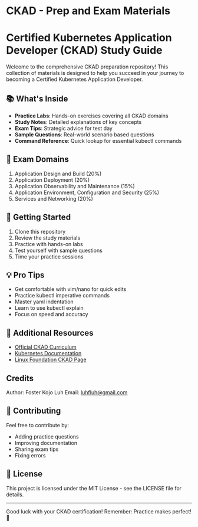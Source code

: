 # CKAD - Prep and Exam Materials

# Certified Kubernetes Application Developer (CKAD) Study Guide

Welcome to the comprehensive CKAD preparation repository! This collection of materials is designed to help you succeed in your journey to becoming a Certified Kubernetes Application Developer.

## 📚 What's Inside

- **Practice Labs**: Hands-on exercises covering all CKAD domains
- **Study Notes**: Detailed explanations of key concepts
- **Exam Tips**: Strategic advice for test day
- **Sample Questions**: Real-world scenario based questions
- **Command Reference**: Quick lookup for essential kubectl commands

## 🎯 Exam Domains

1. Application Design and Build (20%)
2. Application Deployment (20%) 
3. Application Observability and Maintenance (15%)
4. Application Environment, Configuration and Security (25%)
5. Services and Networking (20%)

## 🚀 Getting Started

1. Clone this repository
2. Review the study materials
3. Practice with hands-on labs
4. Test yourself with sample questions
5. Time your practice sessions

## 💡 Pro Tips

- Get comfortable with vim/nano for quick edits
- Practice kubectl imperative commands
- Master yaml indentation
- Learn to use kubectl explain
- Focus on speed and accuracy

## 🔗 Additional Resources

- [Official CKAD Curriculum](https://github.com/cncf/curriculum)
- [Kubernetes Documentation](https://kubernetes.io/docs/)
- [Linux Foundation CKAD Page](https://training.linuxfoundation.org/certification/certified-kubernetes-application-developer-ckad/)

## Credits

Author: Foster Kojo Luh
Email: luhfluh@gmail.com

## 🤝 Contributing

Feel free to contribute by:
- Adding practice questions
- Improving documentation
- Sharing exam tips
- Fixing errors

## 📝 License

This project is licensed under the MIT License - see the LICENSE file for details.

---
Good luck with your CKAD certification! Remember: Practice makes perfect! 🎉

